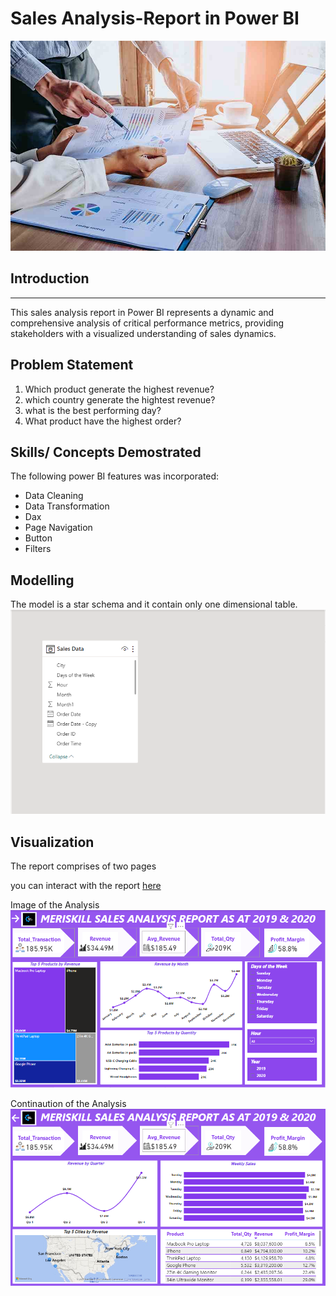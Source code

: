 # Sales Analysis-Report in Power BI

![](Sales_Reports_4_Github.jpg) 

## Introduction
---
This sales analysis report in Power BI represents a dynamic and comprehensive analysis of critical performance metrics, providing stakeholders with a visualized understanding of sales dynamics.



## Problem Statement
1. Which product generate the highest revenue?
2. which country generate the hightest revenue?
3. what is the best performing day?
4. What product have the highest order?

## Skills/ Concepts Demostrated
The following power BI features was incorporated:
- Data Cleaning
- Data Transformation
- Dax 
- Page Navigation
- Button
- Filters

## Modelling
The model is a star schema and it contain only one dimensional table.
![](Meriskill_Modelling_Image.png)


## Visualization
The report comprises of two pages

you can interact with the report [here](https://app.powerbi.com/view?r=eyJrIjoiYzNmMGZjYmEtODRhOS00NDU2LWIxYmQtYjg3MzY3NmE2YTZjIiwidCI6ImNmYTI1N2FmLTk1N2EtNDU3Ny05MWIyLTU4ZjYwMDgzZmYyZSJ9)

Image of the Analysis                  
![](MeriSkill_Sales_Report_Image_1.png)

Continaution of the Analysis
![](MeriSkill_Sales_Report_Image_2.png)


